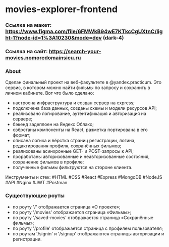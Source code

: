 # movies-explorer-frontend

### Ссылка на макет: https://www.figma.com/file/6FMWkB94wE7KTkcCgUXtnC/light-1?node-id=1%3A10230&mode=dev (dark-4)

### Ссылка на сайт: https://search-your-movies.nomoredomainsicu.ru

### About
Сделан финальный проект на веб-факультете в @yandex.practicum.
Это сервис, в котором можно найти фильмы по запросу и сохранить в личном кабинете.
Вот что было сделано:

- настроена инфраструктура и создан сервер на express;
- подключена база данных, созданы схемы и модели ресурсов API;
- реализовано логирование, аутентификация и авторизация на сервере;
- бэкенд задеплоен на Яндекс Облако;
- свёрстаны компоненты на React, разметка портирована в его формат;
- описана логика и вёрстка страниц регистрации, логина, редактирования профиля, сохранённых фильмов;
- реализованы асинхронные GET- и POST-запросы к API;
- проработаны авторизованные и неавторизованные состояния, сохранение фильмов в профиле;
- полученные фильмы фильтруются на стороне клиента.

Инструменты и стек: #HTML #CSS #React #Express #MongoDB #NodeJS #API #Nginx #JWT #Postman

### Существующие роуты

- по роуту '/' отображается страница «О проекте»;
- по роуту '/movies' отображается страница «Фильмы»;
- по роуту '/saved-movies' отображается страница «Сохранённые фильмы»;
- по роуту '/profile' отображается страница с профилем пользователя;
- по роутам '/signin' и '/signup' отображаются страницы авторизации и регистрации.
